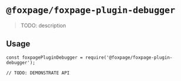 # `@foxpage/foxpage-plugin-debugger`

> TODO: description

## Usage

```
const foxpagePluginDebugger = require('@foxpage/foxpage-plugin-debugger');

// TODO: DEMONSTRATE API
```

